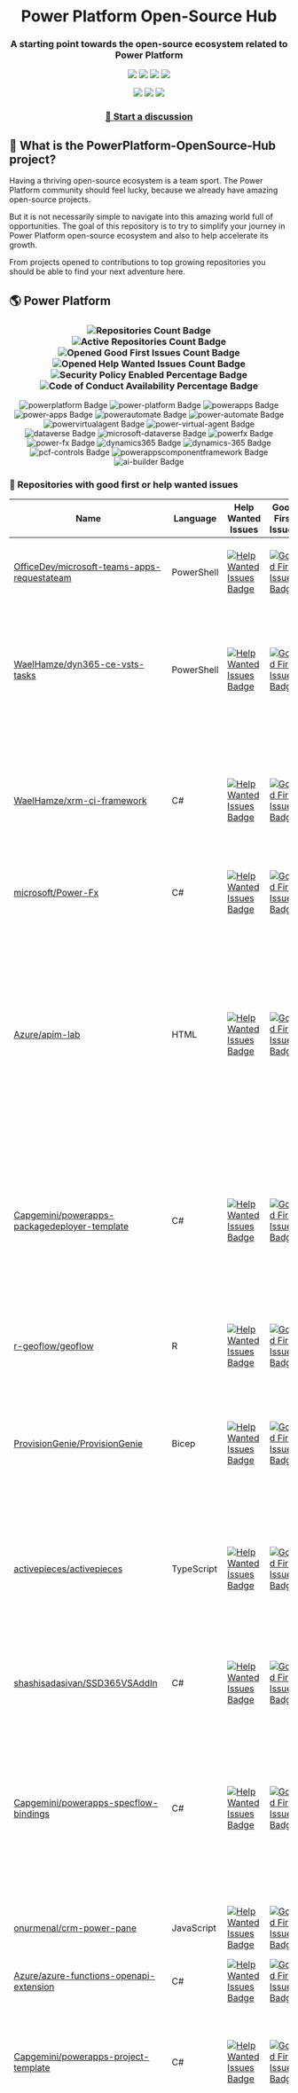 <p align="center">
    <h1 align="center">
        Power Platform Open-Source Hub
    </h1>
    <h3 align="center">
        A starting point towards the open-source ecosystem related to Power Platform
    </h3>
</p>

<p align="center">
    <a href="https://github.com/rpothin/PowerPlatform-OpenSource-Hub/blob/main/LICENSE" alt="Repository License">
        <img src="https://img.shields.io/github/license/rpothin/PowerPlatform-OpenSource-Hub?color=yellow&label=License" /></a>
    <a href="#watchers" alt="Watchers">
        <img src="https://img.shields.io/github/watchers/rpothin/PowerPlatform-OpenSource-Hub?style=social" /></a>
    <a href="#forks" alt="Forks">
        <img src="https://img.shields.io/github/forks/rpothin/PowerPlatform-OpenSource-Hub?style=social" /></a>
    <a href="#stars" alt="Stars">
        <img src="https://img.shields.io/github/stars/rpothin/PowerPlatform-OpenSource-Hub?style=social" /></a>
</p>

<p align="center">
    <a href="https://github.com/rpothin/PowerPlatform-OpenSource-Hub/actions/workflows/update-github-repositories-details.yml" alt="Update repositories details">
        <img src="https://github.com/rpothin/PowerPlatform-OpenSource-Hub/actions/workflows/update-github-repositories-details.yml/badge.svg" /></a>
    <a href="https://github.com/rpothin/PowerPlatform-OpenSource-Hub/actions/workflows/update-readme-with-github-repositories-details.yml" alt="Update README">
        <img src="https://github.com/rpothin/PowerPlatform-OpenSource-Hub/actions/workflows/update-readme-with-github-repositories-details.yml/badge.svg" /></a>
    <a href="https://github.com/rpothin/PowerPlatform-OpenSource-Hub/actions/workflows/pages/pages-build-deployment" alt="Update website">
        <img src="https://github.com/rpothin/PowerPlatform-OpenSource-Hub/actions/workflows/pages/pages-build-deployment/badge.svg" /></a>
</p>

<h3 align="center">
  <a href="https://github.com/rpothin/PowerPlatform-OpenSource-Hub/discussions/new/choose">📢 Start a discussion</a>
</h3>

## 🏡 What is the PowerPlatform-OpenSource-Hub project?

Having a thriving open-source ecosystem is a team sport.
The Power Platform community should feel lucky, because we already have amazing open-source projects.

But it is not necessarily simple to navigate into this amazing world full of opportunities.
The goal of this repository is to try to simplify your journey in Power Platform open-source ecosystem and also to help accelerate its growth.

From projects opened to contributions to top growing repositories you should be able to find your next adventure here.

## 🌎 Power Platform 

<!--START_SECTION:summary-->
<h3 align='center'>
  <img alt='Repositories Count Badge' src='https://img.shields.io/badge/Repositories-204-602890'>
  <img alt='Active Repositories Count Badge' src='https://img.shields.io/badge/Active_Repositories-134-A24FBF'>
  <img alt='Opened Good First Issues Count Badge' src='https://img.shields.io/badge/Good_First_Issues-15-green'>
  <img alt='Opened Help Wanted Issues Count Badge' src='https://img.shields.io/badge/Help_Wanted_Issues-18-blue'>
  <br/>
  <img alt='Security Policy Enabled Percentage Badge' src='https://img.shields.io/badge/Security_Policy_Enabled_Percentage-22-orange'>
  <img alt='Code of Conduct Availability Percentage Badge' src='https://img.shields.io/badge/Code_of_Conduct_Availability_Percentage-30-9F2B63'>
</h3>

<p align='center'>
  <img alt='powerplatform Badge' src='https://img.shields.io/badge/powerplatform-0FD1AD'>
  <img alt='power-platform Badge' src='https://img.shields.io/badge/power--platform-3B6C3B'>
  <img alt='powerapps Badge' src='https://img.shields.io/badge/powerapps-1819F6'>
  <img alt='power-apps Badge' src='https://img.shields.io/badge/power--apps-927316'>
  <img alt='powerautomate Badge' src='https://img.shields.io/badge/powerautomate-F5891A'>
  <img alt='power-automate Badge' src='https://img.shields.io/badge/power--automate-D7133A'>
  <img alt='powervirtualagent Badge' src='https://img.shields.io/badge/powervirtualagent-613D97'>
  <img alt='power-virtual-agent Badge' src='https://img.shields.io/badge/power--virtual--agent-A29508'>
  <img alt='dataverse Badge' src='https://img.shields.io/badge/dataverse-475415'>
  <img alt='microsoft-dataverse Badge' src='https://img.shields.io/badge/microsoft--dataverse-A4AEF4'>
  <img alt='powerfx Badge' src='https://img.shields.io/badge/powerfx-E35DD0'>
  <img alt='power-fx Badge' src='https://img.shields.io/badge/power--fx-781691'>
  <img alt='dynamics365 Badge' src='https://img.shields.io/badge/dynamics365-8AF500'>
  <img alt='dynamics-365 Badge' src='https://img.shields.io/badge/dynamics--365-803667'>
  <img alt='pcf-controls Badge' src='https://img.shields.io/badge/pcf--controls-9D142D'>
  <img alt='powerappscomponentframework Badge' src='https://img.shields.io/badge/powerappscomponentframework-572EEA'>
  <img alt='ai-builder Badge' src='https://img.shields.io/badge/ai--builder-0C2585'>
</p>
<!--END_SECTION:summary-->

### 💭 Repositories with good first or help wanted issues

<!--START_SECTION:repositories-opened-to-contribution-->
|Name|Language|Help Wanted Issues|Good First Issues|Topics|
|----|--------|------------------|-----------------|------|
|[OfficeDev/microsoft-teams-apps-requestateam](https://github.com/OfficeDev/microsoft-teams-apps-requestateam)|PowerShell|[![Help Wanted Issues Badge](https://img.shields.io/badge/30-blue)](https://github.com/OfficeDev/microsoft-teams-apps-requestateam/labels/help%20wanted)|[![Good First Issues Badge](https://img.shields.io/badge/17-green)](https://github.com/OfficeDev/microsoft-teams-apps-requestateam/labels/good%20first%20issue)|![microsoft Badge](https://img.shields.io/badge/microsoft-F16526) ![microsoftteams Badge](https://img.shields.io/badge/microsoftteams-0A0DE2) ![powerapps Badge](https://img.shields.io/badge/powerapps-332B5C) ![powerautomate Badge](https://img.shields.io/badge/powerautomate-126A46) ![logicapps Badge](https://img.shields.io/badge/logicapps-F18584) ![azure Badge](https://img.shields.io/badge/azure-11A0B2)|
|[WaelHamze/dyn365-ce-vsts-tasks](https://github.com/WaelHamze/dyn365-ce-vsts-tasks)|PowerShell|[![Help Wanted Issues Badge](https://img.shields.io/badge/30-blue)](https://github.com/WaelHamze/dyn365-ce-vsts-tasks/labels/help%20wanted)|[![Good First Issues Badge](https://img.shields.io/badge/0-green)](https://github.com/WaelHamze/dyn365-ce-vsts-tasks/labels/good%20first%20issue)|![devops Badge](https://img.shields.io/badge/devops-A80D0F) ![continuous-integration Badge](https://img.shields.io/badge/continuous--integration-5D9B45) ![continuous-delivery Badge](https://img.shields.io/badge/continuous--delivery-9A9732) ![continuous-deployment Badge](https://img.shields.io/badge/continuous--deployment-D54539) ![dynamics-365 Badge](https://img.shields.io/badge/dynamics--365-F4369F) ![powershell Badge](https://img.shields.io/badge/powershell-ABFA53) ![msdyn365 Badge](https://img.shields.io/badge/msdyn365-5F9A00) ![crm Badge](https://img.shields.io/badge/crm-30195F) ![dynamics Badge](https://img.shields.io/badge/dynamics-23E81B) ![build-automation Badge](https://img.shields.io/badge/build--automation-68498A) ![release-automation Badge](https://img.shields.io/badge/release--automation-51AE41)|
|[WaelHamze/xrm-ci-framework](https://github.com/WaelHamze/xrm-ci-framework)|C#|[![Help Wanted Issues Badge](https://img.shields.io/badge/11-blue)](https://github.com/WaelHamze/xrm-ci-framework/labels/help%20wanted)|[![Good First Issues Badge](https://img.shields.io/badge/0-green)](https://github.com/WaelHamze/xrm-ci-framework/labels/good%20first%20issue)|![devops Badge](https://img.shields.io/badge/devops-6A3F11) ![continuous-integration Badge](https://img.shields.io/badge/continuous--integration-9F1A16) ![continuous-delivery Badge](https://img.shields.io/badge/continuous--delivery-D458A3) ![continuous-deployment Badge](https://img.shields.io/badge/continuous--deployment-215912) ![crm Badge](https://img.shields.io/badge/crm-45B18A) ![dynamics Badge](https://img.shields.io/badge/dynamics-2D8055) ![msdyn365 Badge](https://img.shields.io/badge/msdyn365-51526B) ![dynamics-365 Badge](https://img.shields.io/badge/dynamics--365-BF4708) ![powershell Badge](https://img.shields.io/badge/powershell-84434F) ![scripts Badge](https://img.shields.io/badge/scripts-8D5E36) ![build-automation Badge](https://img.shields.io/badge/build--automation-F462BB) ![release-automation Badge](https://img.shields.io/badge/release--automation-16A21C)|
|[microsoft/Power-Fx](https://github.com/microsoft/Power-Fx)|C#|[![Help Wanted Issues Badge](https://img.shields.io/badge/0-blue)](https://github.com/microsoft/Power-Fx/labels/help%20wanted)|[![Good First Issues Badge](https://img.shields.io/badge/9-green)](https://github.com/microsoft/Power-Fx/labels/good%20first%20issue)|![power-fx Badge](https://img.shields.io/badge/power--fx-796FE1) ![powerfx Badge](https://img.shields.io/badge/powerfx-0B766B)|
|[Azure/apim-lab](https://github.com/Azure/apim-lab)|HTML|[![Help Wanted Issues Badge](https://img.shields.io/badge/4-blue)](https://github.com/Azure/apim-lab/labels/help%20wanted)|[![Good First Issues Badge](https://img.shields.io/badge/5-green)](https://github.com/Azure/apim-lab/labels/good%20first%20issue)|![api-rest Badge](https://img.shields.io/badge/api--rest-CB0B41) ![api-management Badge](https://img.shields.io/badge/api--management-15013C) ![oauth2 Badge](https://img.shields.io/badge/oauth2-43F05C) ![azure-api-management Badge](https://img.shields.io/badge/azure--api--management-9DC94F) ![json-api Badge](https://img.shields.io/badge/json--api-975D36) ![azure-active-directory Badge](https://img.shields.io/badge/azure--active--directory-C46D65) ![key-vault Badge](https://img.shields.io/badge/key--vault-F49B7B) ![managed-identities Badge](https://img.shields.io/badge/managed--identities-356009) ![microsoft Badge](https://img.shields.io/badge/microsoft-F27B96) ![powerapps Badge](https://img.shields.io/badge/powerapps-A24DDB) ![ci-cd Badge](https://img.shields.io/badge/ci--cd-B51A20) ![azure-devops Badge](https://img.shields.io/badge/azure--devops-C48B2F) ![azure-resource-manager Badge](https://img.shields.io/badge/azure--resource--manager-97AC19) ![api-gateway Badge](https://img.shields.io/badge/api--gateway-130714) ![api-documentation Badge](https://img.shields.io/badge/api--documentation-8F673D) ![swagger Badge](https://img.shields.io/badge/swagger-E684FF) ![openapi Badge](https://img.shields.io/badge/openapi-DBCDCA) ![azure-resource-templates Badge](https://img.shields.io/badge/azure--resource--templates-918516)|
|[Capgemini/powerapps-packagedeployer-template](https://github.com/Capgemini/powerapps-packagedeployer-template)|C#|[![Help Wanted Issues Badge](https://img.shields.io/badge/0-blue)](https://github.com/Capgemini/powerapps-packagedeployer-template/labels/help%20wanted)|[![Good First Issues Badge](https://img.shields.io/badge/5-green)](https://github.com/Capgemini/powerapps-packagedeployer-template/labels/good%20first%20issue)|![dyanmics-365 Badge](https://img.shields.io/badge/dyanmics--365-08E28F) ![dynamics Badge](https://img.shields.io/badge/dynamics-F90AD8) ![dynamics-crm Badge](https://img.shields.io/badge/dynamics--crm-59E552) ![alm Badge](https://img.shields.io/badge/alm-BEE142) ![continuous-deployment Badge](https://img.shields.io/badge/continuous--deployment-F9AC6F) ![continuous-delivery Badge](https://img.shields.io/badge/continuous--delivery-DBD800) ![powerapps Badge](https://img.shields.io/badge/powerapps-15C2C2) ![package-deployer Badge](https://img.shields.io/badge/package--deployer-E66925) ![power-apps Badge](https://img.shields.io/badge/power--apps-891E3C) ![power-platform Badge](https://img.shields.io/badge/power--platform-73E9EA) ![microsoft Badge](https://img.shields.io/badge/microsoft-986D8C)|
|[r-geoflow/geoflow](https://github.com/r-geoflow/geoflow)|R|[![Help Wanted Issues Badge](https://img.shields.io/badge/5-blue)](https://github.com/r-geoflow/geoflow/labels/help%20wanted)|[![Good First Issues Badge](https://img.shields.io/badge/0-green)](https://github.com/r-geoflow/geoflow/labels/good%20first%20issue)|![r Badge](https://img.shields.io/badge/r-9D8682) ![geospatial Badge](https://img.shields.io/badge/geospatial-29DBB8) ![spatial Badge](https://img.shields.io/badge/spatial-C41574) ![workflow Badge](https://img.shields.io/badge/workflow-E650F9) ![data Badge](https://img.shields.io/badge/data-8550C6) ![metadata Badge](https://img.shields.io/badge/metadata-24B942) ![fair Badge](https://img.shields.io/badge/fair-7B0ACF) ![inspire Badge](https://img.shields.io/badge/inspire-539592) ![iso Badge](https://img.shields.io/badge/iso-A59E35) ![ogc Badge](https://img.shields.io/badge/ogc-5E063D) ![orchestrator Badge](https://img.shields.io/badge/orchestrator-C34021) ![zenodo Badge](https://img.shields.io/badge/zenodo-F64BB9) ![dataverse Badge](https://img.shields.io/badge/dataverse-CD40C8) ![postgis Badge](https://img.shields.io/badge/postgis-F030EE) ![ocs Badge](https://img.shields.io/badge/ocs-80C82D)|
|[ProvisionGenie/ProvisionGenie](https://github.com/ProvisionGenie/ProvisionGenie)|Bicep|[![Help Wanted Issues Badge](https://img.shields.io/badge/3-blue)](https://github.com/ProvisionGenie/ProvisionGenie/labels/help%20wanted)|[![Good First Issues Badge](https://img.shields.io/badge/2-green)](https://github.com/ProvisionGenie/ProvisionGenie/labels/good%20first%20issue)|![microsoftteams Badge](https://img.shields.io/badge/microsoftteams-E33949) ![powerplatform Badge](https://img.shields.io/badge/powerplatform-6FF622) ![logicapps Badge](https://img.shields.io/badge/logicapps-105C41) ![microsoft-teams Badge](https://img.shields.io/badge/microsoft--teams-667401) ![azure Badge](https://img.shields.io/badge/azure-A5820A) ![microsoft Badge](https://img.shields.io/badge/microsoft-029B6D) ![hacktoberfest Badge](https://img.shields.io/badge/hacktoberfest-6A0AF9)|
|[activepieces/activepieces](https://github.com/activepieces/activepieces)|TypeScript|[![Help Wanted Issues Badge](https://img.shields.io/badge/4-blue)](https://github.com/activepieces/activepieces/labels/help%20wanted)|[![Good First Issues Badge](https://img.shields.io/badge/0-green)](https://github.com/activepieces/activepieces/labels/good%20first%20issue)|![no-code Badge](https://img.shields.io/badge/no--code-D086A5) ![business-automation Badge](https://img.shields.io/badge/business--automation-C2393F) ![zapier Badge](https://img.shields.io/badge/zapier-74B706) ![low-code Badge](https://img.shields.io/badge/low--code-DC93FC) ![automation Badge](https://img.shields.io/badge/automation-2C7233) ![typescript Badge](https://img.shields.io/badge/typescript-4CFF8B) ![self-hosted Badge](https://img.shields.io/badge/self--hosted-839C24) ![workflow Badge](https://img.shields.io/badge/workflow-527C06) ![n8n Badge](https://img.shields.io/badge/n8n-636B50) ![automation-tools Badge](https://img.shields.io/badge/automation--tools-51E969) ![workflow-automation Badge](https://img.shields.io/badge/workflow--automation-4176F7) ![enterprise-automation Badge](https://img.shields.io/badge/enterprise--automation-82C88E) ![llm Badge](https://img.shields.io/badge/llm-A5DCFD) ![workato Badge](https://img.shields.io/badge/workato-FF9D41) ![powerautomate Badge](https://img.shields.io/badge/powerautomate-3CEF99) ![tray Badge](https://img.shields.io/badge/tray-1C14F8) ![agent Badge](https://img.shields.io/badge/agent-CE19CD) ![agents Badge](https://img.shields.io/badge/agents-30160D) ![ai Badge](https://img.shields.io/badge/ai-6823FE)|
|[shashisadasivan/SSD365VSAddIn](https://github.com/shashisadasivan/SSD365VSAddIn)|C#|[![Help Wanted Issues Badge](https://img.shields.io/badge/2-blue)](https://github.com/shashisadasivan/SSD365VSAddIn/labels/help%20wanted)|[![Good First Issues Badge](https://img.shields.io/badge/2-green)](https://github.com/shashisadasivan/SSD365VSAddIn/labels/good%20first%20issue)|![d365fo Badge](https://img.shields.io/badge/d365fo-788AFE) ![d365 Badge](https://img.shields.io/badge/d365-932D10) ![visual-studio-extension Badge](https://img.shields.io/badge/visual--studio--extension-742209) ![dynamics-365 Badge](https://img.shields.io/badge/dynamics--365-EF8DF1) ![hacktoberfest Badge](https://img.shields.io/badge/hacktoberfest-04B24A)|
|[Capgemini/powerapps-specflow-bindings](https://github.com/Capgemini/powerapps-specflow-bindings)|C#|[![Help Wanted Issues Badge](https://img.shields.io/badge/0-blue)](https://github.com/Capgemini/powerapps-specflow-bindings/labels/help%20wanted)|[![Good First Issues Badge](https://img.shields.io/badge/4-green)](https://github.com/Capgemini/powerapps-specflow-bindings/labels/good%20first%20issue)|![dynamics-365 Badge](https://img.shields.io/badge/dynamics--365-C4BF1E) ![dynamics Badge](https://img.shields.io/badge/dynamics-BC48AC) ![dynamics-crm Badge](https://img.shields.io/badge/dynamics--crm-456174) ![specflow Badge](https://img.shields.io/badge/specflow-70F187) ![automated-testing Badge](https://img.shields.io/badge/automated--testing-6C3EDD) ![automated-tests Badge](https://img.shields.io/badge/automated--tests-11F168) ![ui-testing Badge](https://img.shields.io/badge/ui--testing-2CC4AA) ![xrm Badge](https://img.shields.io/badge/xrm-2F3FF7) ![powerapps Badge](https://img.shields.io/badge/powerapps-A9B831) ![cds Badge](https://img.shields.io/badge/cds-37B69D) ![bindings Badge](https://img.shields.io/badge/bindings-BC233E) ![specflow-steps Badge](https://img.shields.io/badge/specflow--steps-90F215) ![test-automation Badge](https://img.shields.io/badge/test--automation-53A0A3) ![testing Badge](https://img.shields.io/badge/testing-1706FF) ![specflow-bindings Badge](https://img.shields.io/badge/specflow--bindings-045788) ![uci Badge](https://img.shields.io/badge/uci-9210D0) ![power-apps Badge](https://img.shields.io/badge/power--apps-DA1685) ![power-platform Badge](https://img.shields.io/badge/power--platform-A8A422) ![microsoft Badge](https://img.shields.io/badge/microsoft-424B9B)|
|[onurmenal/crm-power-pane](https://github.com/onurmenal/crm-power-pane)|JavaScript|[![Help Wanted Issues Badge](https://img.shields.io/badge/1-blue)](https://github.com/onurmenal/crm-power-pane/labels/help%20wanted)|[![Good First Issues Badge](https://img.shields.io/badge/3-green)](https://github.com/onurmenal/crm-power-pane/labels/good%20first%20issue)|![dynamics-crm Badge](https://img.shields.io/badge/dynamics--crm-C3C429) ![dynamics-365 Badge](https://img.shields.io/badge/dynamics--365-52E0E3) ![browser-extension Badge](https://img.shields.io/badge/browser--extension-A0F2A1) ![crm Badge](https://img.shields.io/badge/crm-102F67)|
|[Azure/azure-functions-openapi-extension](https://github.com/Azure/azure-functions-openapi-extension)|C#|[![Help Wanted Issues Badge](https://img.shields.io/badge/0-blue)](https://github.com/Azure/azure-functions-openapi-extension/labels/help%20wanted)|[![Good First Issues Badge](https://img.shields.io/badge/4-green)](https://github.com/Azure/azure-functions-openapi-extension/labels/good%20first%20issue)|![azure-functions Badge](https://img.shields.io/badge/azure--functions-DF346E) ![swagger-ui Badge](https://img.shields.io/badge/swagger--ui-46AB77) ![hacktoberfest Badge](https://img.shields.io/badge/hacktoberfest-EBD492) ![azure Badge](https://img.shields.io/badge/azure-22AF3C) ![openapi Badge](https://img.shields.io/badge/openapi-EFB546) ![power-platform Badge](https://img.shields.io/badge/power--platform-FB8EDC)|
|[Capgemini/powerapps-project-template](https://github.com/Capgemini/powerapps-project-template)|C#|[![Help Wanted Issues Badge](https://img.shields.io/badge/0-blue)](https://github.com/Capgemini/powerapps-project-template/labels/help%20wanted)|[![Good First Issues Badge](https://img.shields.io/badge/3-green)](https://github.com/Capgemini/powerapps-project-template/labels/good%20first%20issue)|![powerapps Badge](https://img.shields.io/badge/powerapps-609672) ![power-apps Badge](https://img.shields.io/badge/power--apps-DDBA0D) ![dynamics-365 Badge](https://img.shields.io/badge/dynamics--365-489C56) ![dynamics Badge](https://img.shields.io/badge/dynamics-39E667) ![dynamics-crm Badge](https://img.shields.io/badge/dynamics--crm-B41D6C) ![powerplatform Badge](https://img.shields.io/badge/powerplatform-2A2E76) ![power-platform Badge](https://img.shields.io/badge/power--platform-31C585) ![yeoman-generator Badge](https://img.shields.io/badge/yeoman--generator-D956DF) ![microsoft Badge](https://img.shields.io/badge/microsoft-7BB756)|
|[J535D165/datahugger](https://github.com/J535D165/datahugger)|Python|[![Help Wanted Issues Badge](https://img.shields.io/badge/3-blue)](https://github.com/J535D165/datahugger/labels/help%20wanted)|[![Good First Issues Badge](https://img.shields.io/badge/0-green)](https://github.com/J535D165/datahugger/labels/good%20first%20issue)|![scientific Badge](https://img.shields.io/badge/scientific-F16DC6) ![scientific-data Badge](https://img.shields.io/badge/scientific--data-EDB420) ![cli Badge](https://img.shields.io/badge/cli-3CB669) ![data Badge](https://img.shields.io/badge/data-437821) ![dataverse Badge](https://img.shields.io/badge/dataverse-982D94) ![dryad Badge](https://img.shields.io/badge/dryad-7F8144) ![figshare Badge](https://img.shields.io/badge/figshare-40C730) ![github Badge](https://img.shields.io/badge/github-F60A17) ![python Badge](https://img.shields.io/badge/python-85251D) ![repository Badge](https://img.shields.io/badge/repository-29BECB) ![research Badge](https://img.shields.io/badge/research-BD0209) ![research-data-management Badge](https://img.shields.io/badge/research--data--management-2FAA59) ![science Badge](https://img.shields.io/badge/science-A7FAF3) ![utrecht-university Badge](https://img.shields.io/badge/utrecht--university-152FA3) ![zenodo Badge](https://img.shields.io/badge/zenodo-89B7BC) ![datacite Badge](https://img.shields.io/badge/datacite-F1D795) ![dataone Badge](https://img.shields.io/badge/dataone-7045D5) ![mendeley-data Badge](https://img.shields.io/badge/mendeley--data-4618C9) ![rdm Badge](https://img.shields.io/badge/rdm-831B16)|
|[pnp/provision-assist-m365](https://github.com/pnp/provision-assist-m365)|PowerShell|[![Help Wanted Issues Badge](https://img.shields.io/badge/1-blue)](https://github.com/pnp/provision-assist-m365/labels/help%20wanted)|[![Good First Issues Badge](https://img.shields.io/badge/1-green)](https://github.com/pnp/provision-assist-m365/labels/good%20first%20issue)|![microsoftteams Badge](https://img.shields.io/badge/microsoftteams-12CD82) ![powerapps Badge](https://img.shields.io/badge/powerapps-7B8ECB) ![powerapps-solutions Badge](https://img.shields.io/badge/powerapps--solutions-7307C9) ![sharepoint Badge](https://img.shields.io/badge/sharepoint-84F29A) ![azureautomation Badge](https://img.shields.io/badge/azureautomation-73F4FB) ![logicapps Badge](https://img.shields.io/badge/logicapps-75BEDD) ![powerautomate Badge](https://img.shields.io/badge/powerautomate-C1E2B5) ![powershell Badge](https://img.shields.io/badge/powershell-7F6581) ![provisioning Badge](https://img.shields.io/badge/provisioning-813360) ![copilot Badge](https://img.shields.io/badge/copilot-879678) ![copilot-for-microsoft-365 Badge](https://img.shields.io/badge/copilot--for--microsoft--365-962D78)|
|[microsoft/powercat-creator-kit](https://github.com/microsoft/powercat-creator-kit)|CSS|[![Help Wanted Issues Badge](https://img.shields.io/badge/0-blue)](https://github.com/microsoft/powercat-creator-kit/labels/help%20wanted)|[![Good First Issues Badge](https://img.shields.io/badge/2-green)](https://github.com/microsoft/powercat-creator-kit/labels/good%20first%20issue)|![pcf Badge](https://img.shields.io/badge/pcf-41F908) ![powerapps Badge](https://img.shields.io/badge/powerapps-057991)|
|[ewingjm/development-hub](https://github.com/ewingjm/development-hub)|C#|[![Help Wanted Issues Badge](https://img.shields.io/badge/0-blue)](https://github.com/ewingjm/development-hub/labels/help%20wanted)|[![Good First Issues Badge](https://img.shields.io/badge/2-green)](https://github.com/ewingjm/development-hub/labels/good%20first%20issue)|![powerapps Badge](https://img.shields.io/badge/powerapps-166094) ![powerapps-solutions Badge](https://img.shields.io/badge/powerapps--solutions-4BE314) ![powerplatform Badge](https://img.shields.io/badge/powerplatform-E48E21) ![dynamics Badge](https://img.shields.io/badge/dynamics-DB956B) ![dynamics-crm Badge](https://img.shields.io/badge/dynamics--crm-64A691) ![dynamics365 Badge](https://img.shields.io/badge/dynamics365-A51FF2) ![dynamics-365 Badge](https://img.shields.io/badge/dynamics--365-9BC3E3) ![dynamics-crm-online Badge](https://img.shields.io/badge/dynamics--crm--online-F52543) ![common-data-service Badge](https://img.shields.io/badge/common--data--service-BFA01D) ![cds Badge](https://img.shields.io/badge/cds-9ACB35) ![ci Badge](https://img.shields.io/badge/ci-201987) ![continuous-integration Badge](https://img.shields.io/badge/continuous--integration-61DF42) ![devops Badge](https://img.shields.io/badge/devops-72857C) ![azure-devops Badge](https://img.shields.io/badge/azure--devops-1A9744)|
|[Capgemini/xrm-datamigration](https://github.com/Capgemini/xrm-datamigration)|C#|[![Help Wanted Issues Badge](https://img.shields.io/badge/0-blue)](https://github.com/Capgemini/xrm-datamigration/labels/help%20wanted)|[![Good First Issues Badge](https://img.shields.io/badge/2-green)](https://github.com/Capgemini/xrm-datamigration/labels/good%20first%20issue)|![power-apps Badge](https://img.shields.io/badge/power--apps-CD5C5A) ![power-platform Badge](https://img.shields.io/badge/power--platform-9E237F) ![dynamics-365 Badge](https://img.shields.io/badge/dynamics--365-1EFAFE) ![dynamics-crm Badge](https://img.shields.io/badge/dynamics--crm-4A729E) ![dynamics Badge](https://img.shields.io/badge/dynamics-22D22F) ![common-data-service Badge](https://img.shields.io/badge/common--data--service-A74CC9) ![cds Badge](https://img.shields.io/badge/cds-1CAB5B) ![microsoft Badge](https://img.shields.io/badge/microsoft-4C4F3A) ![powerplatform Badge](https://img.shields.io/badge/powerplatform-B0BC00)|
|[microsoft/Microsoft365DSC](https://github.com/microsoft/Microsoft365DSC)|PowerShell|[![Help Wanted Issues Badge](https://img.shields.io/badge/2-blue)](https://github.com/microsoft/Microsoft365DSC/labels/help%20wanted)|[![Good First Issues Badge](https://img.shields.io/badge/0-green)](https://github.com/microsoft/Microsoft365DSC/labels/good%20first%20issue)|![microsoft365 Badge](https://img.shields.io/badge/microsoft365-DC2837) ![powershell Badge](https://img.shields.io/badge/powershell-83E2F1) ![monitoring Badge](https://img.shields.io/badge/monitoring-07D118) ![desiredstateconfiguration Badge](https://img.shields.io/badge/desiredstateconfiguration-2F4D1A) ![configuration-as-code Badge](https://img.shields.io/badge/configuration--as--code-541849) ![devops Badge](https://img.shields.io/badge/devops-BB91E0) ![office365 Badge](https://img.shields.io/badge/office365-CC0E21) ![sharepoint Badge](https://img.shields.io/badge/sharepoint-D107AF) ![onedrive Badge](https://img.shields.io/badge/onedrive-F29A0F) ![powerplatform Badge](https://img.shields.io/badge/powerplatform-3F81A4) ![teams Badge](https://img.shields.io/badge/teams-EC83A6) ![microsoft Badge](https://img.shields.io/badge/microsoft-103638) ![securityandcompliance Badge](https://img.shields.io/badge/securityandcompliance-D066C3) ![skypeforbusiness Badge](https://img.shields.io/badge/skypeforbusiness-AD19CA) ![azuread Badge](https://img.shields.io/badge/azuread-3E1C4B) ![exchangeonline Badge](https://img.shields.io/badge/exchangeonline-552C8E) ![intune Badge](https://img.shields.io/badge/intune-63604D) ![hacktoberfest Badge](https://img.shields.io/badge/hacktoberfest-DFFA0A)|
|[OliverFlint/XrmTypesGen](https://github.com/OliverFlint/XrmTypesGen)|TypeScript|[![Help Wanted Issues Badge](https://img.shields.io/badge/2-blue)](https://github.com/OliverFlint/XrmTypesGen/labels/help%20wanted)|[![Good First Issues Badge](https://img.shields.io/badge/0-green)](https://github.com/OliverFlint/XrmTypesGen/labels/good%20first%20issue)|![dynmaics Badge](https://img.shields.io/badge/dynmaics-530DC0) ![356 Badge](https://img.shields.io/badge/356-4A0D07) ![typescript Badge](https://img.shields.io/badge/typescript-096D25) ![javascript Badge](https://img.shields.io/badge/javascript-1A5CAA) ![dataverse Badge](https://img.shields.io/badge/dataverse-E6DB9B) ![powerapps Badge](https://img.shields.io/badge/powerapps-314F32) ![dynamics-365 Badge](https://img.shields.io/badge/dynamics--365-31DCF5)|
|[scottdurow/RibbonWorkbench](https://github.com/scottdurow/RibbonWorkbench)|JavaScript|[![Help Wanted Issues Badge](https://img.shields.io/badge/1-blue)](https://github.com/scottdurow/RibbonWorkbench/labels/help%20wanted)|[![Good First Issues Badge](https://img.shields.io/badge/0-green)](https://github.com/scottdurow/RibbonWorkbench/labels/good%20first%20issue)|![dynamics365 Badge](https://img.shields.io/badge/dynamics365-913742)|
|[IQSS/dataverse-client-r](https://github.com/IQSS/dataverse-client-r)|R|[![Help Wanted Issues Badge](https://img.shields.io/badge/1-blue)](https://github.com/IQSS/dataverse-client-r/labels/help%20wanted)|[![Good First Issues Badge](https://img.shields.io/badge/0-green)](https://github.com/IQSS/dataverse-client-r/labels/good%20first%20issue)|![dataverse Badge](https://img.shields.io/badge/dataverse-70CACC) ![sword Badge](https://img.shields.io/badge/sword-173E77) ![r Badge](https://img.shields.io/badge/r-CF936E) ![cran Badge](https://img.shields.io/badge/cran-28A728) ![data Badge](https://img.shields.io/badge/data-38FF27) ![data-deposit Badge](https://img.shields.io/badge/data--deposit-086A01) ![dataverse-api Badge](https://img.shields.io/badge/dataverse--api-E08D10)|
|[Power-Maverick/PCF-CustomControlBuilder](https://github.com/Power-Maverick/PCF-CustomControlBuilder)|C#|[![Help Wanted Issues Badge](https://img.shields.io/badge/1-blue)](https://github.com/Power-Maverick/PCF-CustomControlBuilder/labels/help%20wanted)|[![Good First Issues Badge](https://img.shields.io/badge/0-green)](https://github.com/Power-Maverick/PCF-CustomControlBuilder/labels/good%20first%20issue)|![xrmtoolbox Badge](https://img.shields.io/badge/xrmtoolbox-E85E1D) ![cds Badge](https://img.shields.io/badge/cds-B4E4C0) ![powerapps Badge](https://img.shields.io/badge/powerapps-C5380E) ![dynamics-365 Badge](https://img.shields.io/badge/dynamics--365-673BF5) ![pcf Badge](https://img.shields.io/badge/pcf-CE0AA9) ![custom-controls Badge](https://img.shields.io/badge/custom--controls-220BEB) ![powerappscomponentframework Badge](https://img.shields.io/badge/powerappscomponentframework-24E944)|
|[MscrmTools/XrmToolBox](https://github.com/MscrmTools/XrmToolBox)|C#|[![Help Wanted Issues Badge](https://img.shields.io/badge/1-blue)](https://github.com/MscrmTools/XrmToolBox/labels/help%20wanted)|[![Good First Issues Badge](https://img.shields.io/badge/0-green)](https://github.com/MscrmTools/XrmToolBox/labels/good%20first%20issue)|![xrmtoolbox Badge](https://img.shields.io/badge/xrmtoolbox-BC37A6) ![microsoft-dynamics-crm Badge](https://img.shields.io/badge/microsoft--dynamics--crm-8EF111) ![cds Badge](https://img.shields.io/badge/cds-64BB35) ![powerapps Badge](https://img.shields.io/badge/powerapps-8D6D8B) ![microsoft-dynamics Badge](https://img.shields.io/badge/microsoft--dynamics-434A5B) ![microsoft-dataverse Badge](https://img.shields.io/badge/microsoft--dataverse-A087F1)|
|[OGcanviz/ChartComponents](https://github.com/OGcanviz/ChartComponents)||[![Help Wanted Issues Badge](https://img.shields.io/badge/0-blue)](https://github.com/OGcanviz/ChartComponents/labels/help%20wanted)|[![Good First Issues Badge](https://img.shields.io/badge/1-green)](https://github.com/OGcanviz/ChartComponents/labels/good%20first%20issue)|![powerapps Badge](https://img.shields.io/badge/powerapps-8A5BCD) ![office365 Badge](https://img.shields.io/badge/office365-9E6DAE) ![powerplatform Badge](https://img.shields.io/badge/powerplatform-73F2DE) ![charts Badge](https://img.shields.io/badge/charts-F2E683) ![graphs Badge](https://img.shields.io/badge/graphs-E08AEE) ![svg Badge](https://img.shields.io/badge/svg-95F8FE) ![components Badge](https://img.shields.io/badge/components-243826)|
|[PowerPlatformAF/PowerPlatformAF](https://github.com/PowerPlatformAF/PowerPlatformAF)||[![Help Wanted Issues Badge](https://img.shields.io/badge/1-blue)](https://github.com/PowerPlatformAF/PowerPlatformAF/labels/help%20wanted)|[![Good First Issues Badge](https://img.shields.io/badge/0-green)](https://github.com/PowerPlatformAF/PowerPlatformAF/labels/good%20first%20issue)|![powerplatform Badge](https://img.shields.io/badge/powerplatform-7B31C2) ![powerapps Badge](https://img.shields.io/badge/powerapps-6E1EE1) ![powerbi Badge](https://img.shields.io/badge/powerbi-B998AF) ![powerautomate Badge](https://img.shields.io/badge/powerautomate-02EB79) ![powervirtualagent Badge](https://img.shields.io/badge/powervirtualagent-12403B) ![dynamics365 Badge](https://img.shields.io/badge/dynamics365-19FD90) ![microsoft Badge](https://img.shields.io/badge/microsoft-0F5DD4)|
<!--END_SECTION:repositories-opened-to-contribution-->

### 🚀 Top 10 growing repositories

<!--START_SECTION:top-growing-repositories-->
|Name|Language|Stars|Watchers|Topics|
|----|--------|-----|--------|------|
|[activepieces/activepieces](https://github.com/activepieces/activepieces)|TypeScript|![Stars Badge](https://img.shields.io/badge/10021-yellow)|![Watchers Badge](https://img.shields.io/badge/58-orange)|![no-code Badge](https://img.shields.io/badge/no--code-B69871) ![business-automation Badge](https://img.shields.io/badge/business--automation-0AFF77) ![zapier Badge](https://img.shields.io/badge/zapier-6A2799) ![low-code Badge](https://img.shields.io/badge/low--code-5A4EFC) ![automation Badge](https://img.shields.io/badge/automation-F03818) ![typescript Badge](https://img.shields.io/badge/typescript-DAD5D7) ![self-hosted Badge](https://img.shields.io/badge/self--hosted-8FF6D7) ![workflow Badge](https://img.shields.io/badge/workflow-587B66) ![n8n Badge](https://img.shields.io/badge/n8n-FDE42E) ![automation-tools Badge](https://img.shields.io/badge/automation--tools-2870A7) ![workflow-automation Badge](https://img.shields.io/badge/workflow--automation-90D395) ![enterprise-automation Badge](https://img.shields.io/badge/enterprise--automation-C951A0) ![llm Badge](https://img.shields.io/badge/llm-1EE1AD) ![workato Badge](https://img.shields.io/badge/workato-481EC9) ![powerautomate Badge](https://img.shields.io/badge/powerautomate-3E797B) ![tray Badge](https://img.shields.io/badge/tray-E90F82) ![agent Badge](https://img.shields.io/badge/agent-3B1768) ![agents Badge](https://img.shields.io/badge/agents-43107C) ![ai Badge](https://img.shields.io/badge/ai-401B81)|
|[microsoft/Microsoft365DSC](https://github.com/microsoft/Microsoft365DSC)|PowerShell|![Stars Badge](https://img.shields.io/badge/1633-yellow)|![Watchers Badge](https://img.shields.io/badge/78-orange)|![microsoft365 Badge](https://img.shields.io/badge/microsoft365-6E9533) ![powershell Badge](https://img.shields.io/badge/powershell-CCB7A1) ![monitoring Badge](https://img.shields.io/badge/monitoring-6D8B39) ![desiredstateconfiguration Badge](https://img.shields.io/badge/desiredstateconfiguration-CCA6C7) ![configuration-as-code Badge](https://img.shields.io/badge/configuration--as--code-28BE4C) ![devops Badge](https://img.shields.io/badge/devops-0A87D4) ![office365 Badge](https://img.shields.io/badge/office365-2D94DE) ![sharepoint Badge](https://img.shields.io/badge/sharepoint-19543C) ![onedrive Badge](https://img.shields.io/badge/onedrive-D2C884) ![powerplatform Badge](https://img.shields.io/badge/powerplatform-724005) ![teams Badge](https://img.shields.io/badge/teams-0C2DBE) ![microsoft Badge](https://img.shields.io/badge/microsoft-916CDC) ![securityandcompliance Badge](https://img.shields.io/badge/securityandcompliance-9DD4E3) ![skypeforbusiness Badge](https://img.shields.io/badge/skypeforbusiness-B332B6) ![azuread Badge](https://img.shields.io/badge/azuread-C25908) ![exchangeonline Badge](https://img.shields.io/badge/exchangeonline-87FACC) ![intune Badge](https://img.shields.io/badge/intune-A5EB9E) ![hacktoberfest Badge](https://img.shields.io/badge/hacktoberfest-D2E6C0)|
|[sandroasp/Microsoft-Integration-and-Azure-Stencils-Pack-for-Visio](https://github.com/sandroasp/Microsoft-Integration-and-Azure-Stencils-Pack-for-Visio)|PowerShell|![Stars Badge](https://img.shields.io/badge/1456-yellow)|![Watchers Badge](https://img.shields.io/badge/122-orange)|![stencils Badge](https://img.shields.io/badge/stencils-67A810) ![stencils-pack Badge](https://img.shields.io/badge/stencils--pack-C01A07) ![mis-azure Badge](https://img.shields.io/badge/mis--azure-BB7921) ![support-stencils Badge](https://img.shields.io/badge/support--stencils-687E32) ![systems-logo-stencils Badge](https://img.shields.io/badge/systems--logo--stencils-C45CD9) ![sap-stencils Badge](https://img.shields.io/badge/sap--stencils-D40B54) ![integration Badge](https://img.shields.io/badge/integration-F54A11) ![azure Badge](https://img.shields.io/badge/azure-213B8D) ![power-platform Badge](https://img.shields.io/badge/power--platform-D5A1F2) ![office-365 Badge](https://img.shields.io/badge/office--365-B1B9D1) ![visio Badge](https://img.shields.io/badge/visio-3F57C7) ![resizable-visio-shapes Badge](https://img.shields.io/badge/resizable--visio--shapes-28BD7A) ![shapes Badge](https://img.shields.io/badge/shapes-54E6B9) ![mis-devices-stencils Badge](https://img.shields.io/badge/mis--devices--stencils-E3B4FF) ![office Badge](https://img.shields.io/badge/office-8D627F)|
|[mbrg/power-pwn](https://github.com/mbrg/power-pwn)|Python|![Stars Badge](https://img.shields.io/badge/835-yellow)|![Watchers Badge](https://img.shields.io/badge/17-orange)|![defcon30 Badge](https://img.shields.io/badge/defcon30-A83042) ![pentesting Badge](https://img.shields.io/badge/pentesting-71638E) ![redteam Badge](https://img.shields.io/badge/redteam-A435B1) ![hacking Badge](https://img.shields.io/badge/hacking-5E7027) ![powerautomate Badge](https://img.shields.io/badge/powerautomate-3243FB) ![roboticprocessautomation Badge](https://img.shields.io/badge/roboticprocessautomation-C3F96F) ![rpa Badge](https://img.shields.io/badge/rpa-C0216B) ![lowcode Badge](https://img.shields.io/badge/lowcode-6BC9F3) ![nocode Badge](https://img.shields.io/badge/nocode-92E8B1) ![m365 Badge](https://img.shields.io/badge/m365-2474F1) ![microsoft365 Badge](https://img.shields.io/badge/microsoft365-C72E10) ![powerapps Badge](https://img.shields.io/badge/powerapps-B6D949) ![blackhat2023 Badge](https://img.shields.io/badge/blackhat2023-DC40A4) ![hacking-tool Badge](https://img.shields.io/badge/hacking--tool-87E86D) ![redteamer Badge](https://img.shields.io/badge/redteamer-937F57) ![redteaming Badge](https://img.shields.io/badge/redteaming-071A4C) ![blackhat2024 Badge](https://img.shields.io/badge/blackhat2024-F167CF) ![ai-red-team Badge](https://img.shields.io/badge/ai--red--team-7376BD) ![copilotstudio Badge](https://img.shields.io/badge/copilotstudio-5B0790) ![copilot-for-microsoft-365 Badge](https://img.shields.io/badge/copilot--for--microsoft--365-EF6DC9)|
|[microsoft/PowerApps-Samples](https://github.com/microsoft/PowerApps-Samples)|C#|![Stars Badge](https://img.shields.io/badge/1529-yellow)|![Watchers Badge](https://img.shields.io/badge/116-orange)|![dataverse Badge](https://img.shields.io/badge/dataverse-8AF7C5) ![dynamics-365 Badge](https://img.shields.io/badge/dynamics--365-102AB5) ![dynamics365 Badge](https://img.shields.io/badge/dynamics365-941C6F) ![microsoft-dataverse Badge](https://img.shields.io/badge/microsoft--dataverse-A55789) ![pcf-controls Badge](https://img.shields.io/badge/pcf--controls-B375F1) ![power-apps Badge](https://img.shields.io/badge/power--apps-BDD3C6) ![power-platform Badge](https://img.shields.io/badge/power--platform-D8E46B) ![powerapps Badge](https://img.shields.io/badge/powerapps-45705C) ![powerappscomponentframework Badge](https://img.shields.io/badge/powerappscomponentframework-EBA3A4) ![powerplatform Badge](https://img.shields.io/badge/powerplatform-9BE390) ![ai-builder Badge](https://img.shields.io/badge/ai--builder-2951F3) ![power-pages Badge](https://img.shields.io/badge/power--pages-4E1DBB)|
|[pnp/powerapps-designtoolkit](https://github.com/pnp/powerapps-designtoolkit)||![Stars Badge](https://img.shields.io/badge/178-yellow)|![Watchers Badge](https://img.shields.io/badge/21-orange)|![powerapps Badge](https://img.shields.io/badge/powerapps-7DFE59) ![ui Badge](https://img.shields.io/badge/ui-BF7858)|
|[microsoft/PowerPlatformConnectors](https://github.com/microsoft/PowerPlatformConnectors)|C#|![Stars Badge](https://img.shields.io/badge/987-yellow)|![Watchers Badge](https://img.shields.io/badge/59-orange)|![microsoft Badge](https://img.shields.io/badge/microsoft-18857E) ![connector Badge](https://img.shields.io/badge/connector-69D7BD) ![power-platform Badge](https://img.shields.io/badge/power--platform-A3BDFA) ![logicapps Badge](https://img.shields.io/badge/logicapps-5BCA94) ![powerapps Badge](https://img.shields.io/badge/powerapps-963FA9) ![powerautomate Badge](https://img.shields.io/badge/powerautomate-1F7D06) ![hacktoberfest Badge](https://img.shields.io/badge/hacktoberfest-62D291)|
|[Power-Maverick/awesome-power-platform](https://github.com/Power-Maverick/awesome-power-platform)||![Stars Badge](https://img.shields.io/badge/89-yellow)|![Watchers Badge](https://img.shields.io/badge/6-orange)|![tutorials Badge](https://img.shields.io/badge/tutorials-BA229B) ![samples Badge](https://img.shields.io/badge/samples-4BE79C) ![awesome Badge](https://img.shields.io/badge/awesome-B6C03A) ![awesome-list Badge](https://img.shields.io/badge/awesome--list-5F487B) ![power-platform Badge](https://img.shields.io/badge/power--platform-CFEFBB) ![powerapps Badge](https://img.shields.io/badge/powerapps-109795) ![powerappscomponentframework Badge](https://img.shields.io/badge/powerappscomponentframework-6DAAFB) ![powerbi Badge](https://img.shields.io/badge/powerbi-9F9E35) ![powervirtualagent Badge](https://img.shields.io/badge/powervirtualagent-E15710)|
|[microsoft/PowerPlatform-DataverseServiceClient](https://github.com/microsoft/PowerPlatform-DataverseServiceClient)|C#|![Stars Badge](https://img.shields.io/badge/284-yellow)|![Watchers Badge](https://img.shields.io/badge/57-orange)|![cdsserviceclient Badge](https://img.shields.io/badge/cdsserviceclient-8C624B) ![cds Badge](https://img.shields.io/badge/cds-AD04CD) ![microsoft Badge](https://img.shields.io/badge/microsoft-C663EC) ![powerplatform Badge](https://img.shields.io/badge/powerplatform-5A43BD) ![dynamics Badge](https://img.shields.io/badge/dynamics-AD5830) ![dataverse Badge](https://img.shields.io/badge/dataverse-1DB64C) ![dataverse-serviceclient Badge](https://img.shields.io/badge/dataverse--serviceclient-AF6940)|
|[microsoft/Federal-Business-Applications](https://github.com/microsoft/Federal-Business-Applications)|PowerShell|![Stars Badge](https://img.shields.io/badge/176-yellow)|![Watchers Badge](https://img.shields.io/badge/39-orange)|![microsoft Badge](https://img.shields.io/badge/microsoft-C61521) ![powerapps Badge](https://img.shields.io/badge/powerapps-C39DA9) ![powerplatform Badge](https://img.shields.io/badge/powerplatform-8F44E4) ![powerautomate Badge](https://img.shields.io/badge/powerautomate-A33026) ![powerbi Badge](https://img.shields.io/badge/powerbi-88102A) ![d365 Badge](https://img.shields.io/badge/d365-98333F)|
<!--END_SECTION:top-growing-repositories-->

### 📝 Complementary details

- The referenced repositories here respect the following criteria:
   - having at least one of the monitored topics
   - having at least 10 stars or at least 10 watchers
   - having been updated in the last 6 months
   - is not archived
- The summary badges and the list of repositories with good first or help wanted issues is updated daily
    - Active repositories where updated in the last 30 days
- The list of top 10 growing repositories is updated every Monday based on growth measured in a 7-day period (*based on a snapshot from previous Monday*). And the growth indicator is the sum of the number of stars and the number of watchers.

## ❗ Code of Conduct

I, **Raphael Pothin** ([@rpothin](https://github.com/rpothin)), as creator of this project, am dedicated to providing a welcoming, diverse, and harrassment-free experience for everyone.
I expect everyone visiting or participating in this project to abide by the following [**Code of Conduct**](CODE_OF_CONDUCT.md).
Please read it.

## 📝 License

All files in this repository are subject to the [MIT](LICENSE) license.
































































































































































































































































































































































































































































































































































































































































































































































































































































































































































